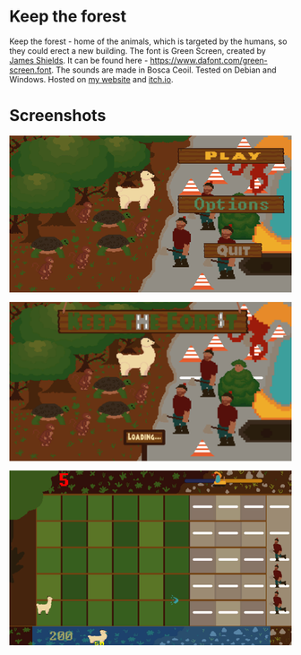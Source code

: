 # Keep the forest

Keep the forest - home of the animals, which is targeted by the humans, so they could erect a new building.
The font is Green Screen, created by [James Shields](https://www.dafont.com/james-shields.d183).
It can be found here - https://www.dafont.com/green-screen.font.
The sounds are made in Bosca Ceoil.
Tested on Debian and Windows.
Hosted on [my website](https://ivaylolivanov.github.io/projects.html) and [itch.io](https://m00ns7ruck.itch.io/keep-the-forest).

# Screenshots
![Menu](screenshots/Menu.png)

![LoadingScreen](screenshots/LoadingScreen.png)

![Gameplay](screenshots/Gameplay.png)
